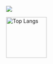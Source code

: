 <p align="center">

<div style="display: flex; flex-direction: row;">
 <img class="img" src="https://github-readme-stats.vercel.app/api/top-langs/?username=enthonyaraujo&theme=radical&layout=compact" />
</div>

  <img
    src="https://github-readme-stats.vercel.app/api/top-langs/?username=enthonyaraujo&layout=compact&theme=transparent&hide_title=true&hide_border=true&card_width=320"
    alt="Top Langs" height="110">
    
</p>

